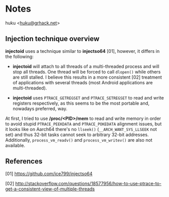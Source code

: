 # Notes

huku &lt;[huku@grhack.net](mailto:huku@grhack.net)&gt;


## Injection technique overview

**injectoid** uses a technique similar to **injectso64** [01], however, it
differs in the following:

  * **injectoid** will attach to all threads of a multi-threaded process and
    will stop all threads. One thread will be forced to call `dlopen()` while
    others are still stalled. I believe this results in a more consistent [02]
    treatment of applications with several threads (most Android applications
    are multi-threaded).

  * **injectoid** uses `PTRACE_GETREGSET` and `PTRACE_SETREGSET` to read and
    write registers respectively, as this seems to be the most portable and,
    nowadays preferred, way.

At first, I tried to use **/proc/\<PID\>/mem** to read and write memory in order
to avoid stupid `PTRACE_PEEKDATA` and `PTRACE_POKEDATA` alignment issues, but it
looks like on Aarch64 there's no `llseek()` (`__ARCH_WANT_SYS_LLSEEK` not set)
and thus 32-bit tasks cannot seek to arbitrary 32-bit addresses. Additionally,
`process_vm_readv()` and `process_vm_writev()` are also not available.


## References

[01] <https://github.com/ice799/injectso64>

[02] <http://stackoverflow.com/questions/18577956/how-to-use-ptrace-to-get-a-consistent-view-of-multiple-threads>


